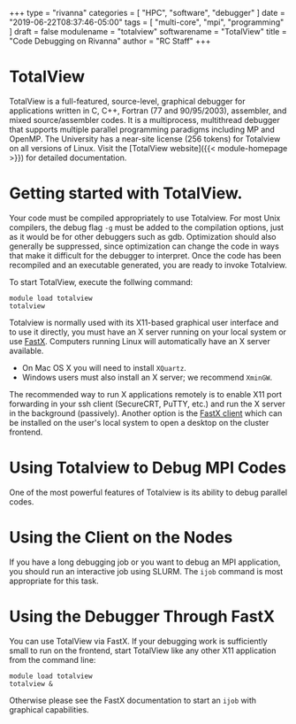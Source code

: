 +++
type = "rivanna"
categories = [
  "HPC",
  "software",
  "debugger"
]
date = "2019-06-22T08:37:46-05:00"
tags = [
  "multi-core",
  "mpi",
  "programming"
]
draft = false
modulename = "totalview"
softwarename = "TotalView"
title = "Code Debugging on Rivanna"
author = "RC Staff"
+++

# TotalView
TotalView is a full-featured, source-level, graphical debugger for applications written in C, C++, Fortran (77 and 90/95/2003), assembler, and mixed source/assembler codes. It is a multiprocess, multithread debugger that supports multiple parallel programming paradigms including MP and OpenMP. The University has a near-site license (256 tokens) for Totalview on all versions of Linux. Visit the [TotalView website]({{< module-homepage >}}) for detailed documentation.

# Getting started with TotalView.
Your code must be compiled appropriately to use Totalview. For most Unix compilers, the debug flag `-g` must be added to the compilation options, just as it would be for other debuggers such as gdb. Optimization should also generally be suppressed, since optimization can change the code in ways that make it difficult for the debugger to interpret. Once the code has been recompiled and an executable generated, you are ready to invoke Totalview.

To start TotalView, execute the follwing command:
```
module load totalview
totalview
```

Totalview is normally used with its X11-based graphical user interface and to use it directly, you must have an X server running on your local system or use [FastX](/userinfo/rivanna/access/fastx). Computers running Linux will automatically have an X server available.

* On Mac OS X you will need to install `XQuartz`.
* Windows users must also install an X server; we recommend `XminGW`.

The recommended way to run X applications remotely is to enable X11 port forwarding in your ssh client (SecureCRT, PuTTY, etc.) and run the X server in the background (passively). Another option is the [FastX client](/userinfo/rivanna/access/fastx) which can be installed on the user's local system to open a desktop on the cluster frontend.

# Using Totalview to Debug MPI Codes
One of the most powerful features of Totalview is its ability to debug parallel codes.

# Using the Client on the Nodes
If you have a long debugging job or you want to debug an MPI application, you should run an interactive job using SLURM.  The `ijob` command is most appropriate for this task.  

# Using the Debugger Through FastX
You can use TotalView via FastX. If your debugging work is sufficiently small to run on the frontend, start TotalView like any other X11 application from the command line:
```
module load totalview
totalview &
```
Otherwise please see the FastX documentation to start an `ijob` with graphical capabilities.
